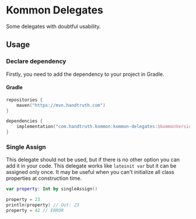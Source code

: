 Kommon Delegates
========================================================

Some delegates with doubtful usability.

Usage
-----------------------------------------------------

### Declare dependency

Firstly, you need to add the dependency to your project in Gradle.

#### Gradle

```kotlin
repositories {
    maven("https://mvn.handtruth.com")
}

dependencies {
    implementation("com.handtruth.kommon:kommon-delegates:$kommonVersion")
}
```

### Single Assign

This delegate should not be used, but if there is no other option you can add it
in your code. This delegate works like `lateinit var` but it can be assigned
only once. It may be useful when you can't initialize all class properties at
construction time.

```kotlin
var property: Int by singleAssign()

property = 23
println(property) // Out: 23
property = 42 // ERROR
```
